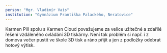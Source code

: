 ```yaml
---
person: "Mgr. Vladimír Vais"
institution: "Gymnázium Františka Palackého, Neratovice"
---
```


Karmen Pill spolu s Karmen Cloud považujeme za velice užitečné a zdařilé řešení vzdáleného ovládání 3D tiskárny. Není tak problém si např. i z domova večer pustit ve škole 3D tisk a ráno přijít a jen z podložky odebrat hotový výtisk.